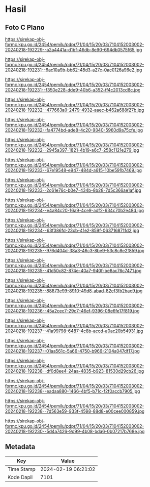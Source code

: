 # Hasil

## Foto C Plano

https://sirekap-obj-formc.kpu.go.id/2454/pemilu/pdpr/71/04/15/20/03/7104152003002-20240218-192229--a2a4441a-d1bf-46db-8e90-694db0575f65.jpg

https://sirekap-obj-formc.kpu.go.id/2454/pemilu/pdpr/71/04/15/20/03/7104152003002-20240218-192231--6ac10a9b-bb62-48d3-a27c-0ac0126a96e2.jpg

https://sirekap-obj-formc.kpu.go.id/2454/pemilu/pdpr/71/04/15/20/03/7104152003002-20240218-192231--f350e228-dde9-40b6-a352-ff4c2013cd8c.jpg

https://sirekap-obj-formc.kpu.go.id/2454/pemilu/pdpr/71/04/15/20/03/7104152003002-20240218-192232--477663a0-2479-4932-aaec-b462a688f27b.jpg

https://sirekap-obj-formc.kpu.go.id/2454/pemilu/pdpr/71/04/15/20/03/7104152003002-20240218-192232--fa4774bd-ade8-4c20-9340-5960d9a75cfe.jpg

https://sirekap-obj-formc.kpu.go.id/2454/pemilu/pdpr/71/04/15/20/03/7104152003002-20240218-192232--2945a397-1821-4b19-a6c7-258c1121e279.jpg

https://sirekap-obj-formc.kpu.go.id/2454/pemilu/pdpr/71/04/15/20/03/7104152003002-20240218-192233--67e19548-e947-484d-a615-10be591b7469.jpg

https://sirekap-obj-formc.kpu.go.id/2454/pemilu/pdpr/71/04/15/20/03/7104152003002-20240218-192233--2c61e76c-b0e7-434b-8b28-7d5c366ae1af.jpg

https://sirekap-obj-formc.kpu.go.id/2454/pemilu/pdpr/71/04/15/20/03/7104152003002-20240218-192234--e4a84c20-16a9-4ce9-adf2-634c70b2e48d.jpg

https://sirekap-obj-formc.kpu.go.id/2454/pemilu/pdpr/71/04/15/20/03/7104152003002-20240218-192234--63f386fd-23cb-41e2-859f-0637168711d2.jpg

https://sirekap-obj-formc.kpu.go.id/2454/pemilu/pdpr/71/04/15/20/03/7104152003002-20240218-192235--976d404d-38a3-46c3-8be9-53c8c8e2f859.jpg

https://sirekap-obj-formc.kpu.go.id/2454/pemilu/pdpr/71/04/15/20/03/7104152003002-20240218-192235--41d50c82-874e-40a7-940f-be8ac76c7471.jpg

https://sirekap-obj-formc.kpu.go.id/2454/pemilu/pdpr/71/04/15/20/03/7104152003002-20240218-192235--88873e99-8910-49d8-abad-82ef3fb2bac9.jpg

https://sirekap-obj-formc.kpu.go.id/2454/pemilu/pdpr/71/04/15/20/03/7104152003002-20240218-192236--45a2cec7-29c7-46ef-9396-08e6fe17f819.jpg

https://sirekap-obj-formc.kpu.go.id/2454/pemilu/pdpr/71/04/15/20/03/7104152003002-20240218-192237--41a99798-6487-4c8b-accd-a0ac20b54931.jpg

https://sirekap-obj-formc.kpu.go.id/2454/pemilu/pdpr/71/04/15/20/03/7104152003002-20240218-192237--01aa561c-5a66-4750-b966-2104a047df17.jpg

https://sirekap-obj-formc.kpu.go.id/2454/pemilu/pdpr/71/04/15/20/03/7104152003002-20240218-192238--df0d8ee4-24aa-4835-b923-81530d29cb26.jpg

https://sirekap-obj-formc.kpu.go.id/2454/pemilu/pdpr/71/04/15/20/03/7104152003002-20240218-192238--eadaa880-1466-4bf5-b71c-f2f0accb7905.jpg

https://sirekap-obj-formc.kpu.go.id/2454/pemilu/pdpr/71/04/15/20/03/7104152003002-20240218-192238--7d563e59-933f-4598-88d8-e00cee000859.jpg

https://sirekap-obj-formc.kpu.go.id/2454/pemilu/pdpr/71/04/15/20/03/7104152003002-20240218-192230--5d4a7426-9d99-4b08-bda6-0b07217b768e.jpg


## Metadata

| Key        | Value               |
| ---------- | ------------------- |
| Time Stamp | 2024-02-19 06:21:02 |
| Kode Dapil | 7101                |



